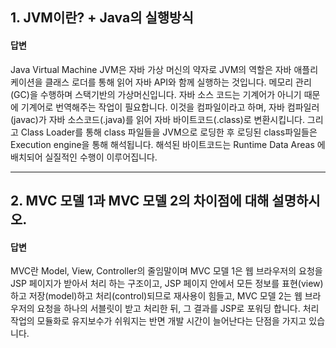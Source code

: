 ## 1. JVM이란? + Java의 실행방식

#### 답변
Java Virtual Machine JVM은 자바 가상 머신의 약자로 JVM의 역할은 자바 애플리케이션을 클래스 로더를 통해 읽어 자바 API와 함께 실행하는 것입니다. 메모리 관리(GC)을 수행하며 스택기반의 가상머신입니다. 자바 소스 코드는 기계어가 아니기 때문에 기계어로 번역해주는 작업이 필요합니다. 이것을 컴파일이라고 하며, 
자바 컴파일러(javac)가 자바 소스코드(.java)를 읽어 자바 바이트코드(.class)로 변환시킵니다.
그리고 Class Loader를 통해 class 파일들을 JVM으로 로딩한 후 
로딩된 class파일들은 Execution engine을 통해 해석됩니다.
해석된 바이트코드는 Runtime Data Areas 에 배치되어 실질적인 수행이 이루어집니다.

---
## 2. MVC 모델 1과 MVC 모델 2의 차이점에 대해 설명하시오.

#### 답변
MVC란 Model, View, Controller의 줄임말이며
MVC 모델 1은 웹 브라우저의 요청을 JSP 페이지가 받아서 처리 하는 구조이고, 
JSP 페이지 안에서 모든 정보를 표현(view)하고 저장(model)하고 처리(control)되므로 재사용이 힘들고,
MVC 모델 2는 웹 브라우저의 요청을 하나의 서블릿이 받고 처리한 뒤, 그 결과를 JSP로 포워딩 합니다. 
처리 작업의 모듈화로 유지보수가 쉬워지는 반면 개발 시간이 늘어난다는 단점을 가지고 있습니다. 
